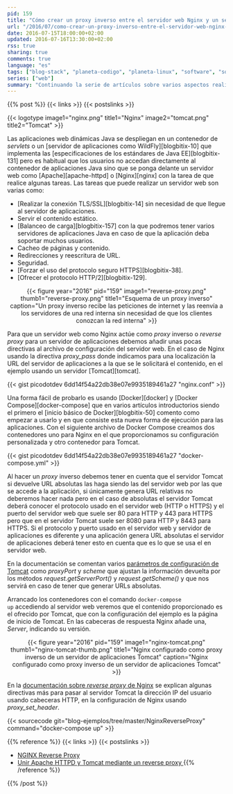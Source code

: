 ```yaml
---
pid: 159
title: "Cómo crear un proxy inverso entre el servidor web Nginx y un servidor de aplicaciones Java"
url: "/2016/07/como-crear-un-proxy-inverso-entre-el-servidor-web-nginx-y-un-servidor-de-aplicaciones-java/"
date: 2016-07-15T18:00:00+02:00
updated: 2016-07-16T13:30:00+02:00
rss: true
sharing: true
comments: true
language: "es"
tags: ["blog-stack", "planeta-codigo", "planeta-linux", "software", "software-libre"]
series: ["web"]
summary: "Continuando la serie de artículos sobre varios aspectos realizados muy comúnmente en las aplicaciones y servidores web en este artículo explicaré como hacer que un servidor web nginx haga de _proxy_ inverso para un servidor de aplicaciones Java en este caso Tomcat."
---
```


{{% post %}}
{{< links >}}
{{< postslinks >}}

{{< logotype image1="nginx.png" title1="Nginx" image2="tomcat.png" title2="Tomcat" >}}

Las aplicaciones web dinámicas Java se despliegan en un contenedor de _servlets_ o un [servidor de aplicaciones como WildFly][blogbitix-10] que implementa las [especificaciones de los estándares de Java EE][blogbitix-131] pero es habitual que los usuarios no accedan directamente al contenedor de aplicaciones Java sino que se ponga delante un servidor web como [Apache][apache-httpd] o [Nginx][nginx] con la tarea de que realice algunas tareas. Las tareas que puede realizar un servidor web son varias como:

* [Realizar la conexión TLS/SSL][blogbitix-14] sin necesidad de que llegue al servidor de aplicaciones.
* Servir el contenido estático.
* [Balanceo de carga][blogbitix-157] con la que podremos tener varios servidores de aplicaciones Java en caso de que la aplicación deba soportar muchos usuarios.
* Cacheo de páginas y contenido.
* Redirecciones y reescritura de URL.
* Seguridad.
* [Forzar el uso del protocolo seguro HTTPS][blogbitix-38].
* [Ofrecer el protocolo HTTP/2][blogbitix-129].

<div class="media" style="text-align: center;">
    {{< figure year="2016" pid="159"
        image1="reverse-proxy.png" thumb1="reverse-proxy.png" title1="Esquema de un proxy inverso"
        caption="Un proxy inverso recibe las peticiones de internet y las reenvía a los servidores de una red interna sin necesidad de que los clientes conozcan la red interna" >}}
</div>

Para que un servidor web como Nginx actúe como _proxy_ inverso o _reverse proxy_ para un servidor de aplicaciones debemos añadir unas pocas directivas al archivo de configuración del servidor web. En el caso de Nginx usando la directiva _proxy\_pass_ donde indicamos para una localización la URL del servidor de aplicaciones a la que se le solicitará el contenido, en el ejemplo usando un servidor [Tomcat][tomcat].

{{< gist picodotdev 6dd14f54a22db38e07e9935189461a27 "nginx.conf" >}}

Una forma fácil de probarlo es usando [Docker][docker] y [Docker Compose][docker-compose] que en varios artículos introductorios siendo el primero el [inicio básico de Docker][blogbitix-50] comento como empezar a usarlo y en que consiste esta nueva forma de ejecución para las aplicaciones. Con el siguiente archivo de Docker Compose creamos dos contenedores uno para Nginx en el que proporcionamos su configuración personalizada y otro contenedor para Tomcat.

{{< gist picodotdev 6dd14f54a22db38e07e9935189461a27 "docker-compose.yml" >}}

Al hacer un _proxy_ inverso debemos tener en cuenta que el servidor Tomcat si devuelve URL absolutas las haga siendo las del servidor web por las que se accede a la aplicación, si únicamente genera URL relativas no deberemos hacer nada pero en el caso de absolutas el servidor Tomcat deberá conocer el protocolo usado en el servidor web (HTTP o HTTPS) y el puerto del servidor web que suele ser 80 para HTTP y 443 para HTTPS pero que en el servidor Tomcat suele ser 8080 para HTTP y 8443 para HTTPS. Si el protocolo y puerto usado en el servidor web y servidor de aplicaciones es diferente y una aplicación genera URL absolutas el servidor de aplicaciones deberá tener esto en cuenta que es lo que se usa el en servidor web.

En la documentación se comentan varios [parámetros de configuración de Tomcat](https://tomcat.apache.org/tomcat-8.0-doc/config/http.html) como _proxyPort_ y _scheme_ que ajustan la información devuelta por los métodos _request.getServerPort()_ y _request.getScheme()_ y que nos servirá en caso de tener que generar URLs absolutas.

Arrancado los contenedores con el comando <code>docker-compose up</code> accediendo al servidor web veremos que el contenido proporcionado es el ofrecido por Tomcat, que con la configuración del ejemplo es la página de inicio de Tomcat. En las cabeceras de respuesta Nginx añade una, _Server_, indicando su versión.

<div class="media" style="text-align: center;">
    {{< figure year="2016" pid="159"
        image1="nginx-tomcat.png" thumb1="nginx-tomcat-thumb.png" title1="Nginx configurado como proxy inverso de un servidor de aplicaciones Tomcat"
        caption="Nginx configurado como proxy inverso de un servidor de aplicaciones Tomcat" >}}
</div>

En la [documentación sobre _reverse proxy_ de Nginx](https://www.nginx.com/resources/admin-guide/reverse-proxy/) se explican algunas directivas más para pasar al servidor Tomcat la dirección IP del usuario usando cabeceras HTTP, en la configuración de Nginx usando _proxy\_set\_header_.

{{< sourcecode git="blog-ejemplos/tree/master/NginxReverseProxy" command="docker-compose up" >}}

{{% reference %}}
{{< links >}}
{{< postslinks >}}
* [NGINX Reverse Proxy](https://www.nginx.com/resources/admin-guide/reverse-proxy/)
* [Unir Apache HTTPD y Tomcat mediante un reverse proxy ](http://elblogdepicodev.blogspot.com.es/2011/02/unir-apache-httpd-y-tomcat-mediante-un.html)
{{% /reference %}}

{{% /post %}}
